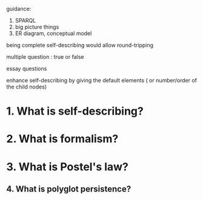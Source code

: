 guidance:

1. SPARQL
2. big picture things
3. ER diagram, conceptual model

being complete self-describing  would allow round-tripping



multiple question : true or false

essay questions



enhance self-describing by giving the default elements ( or number/order of the child nodes)

# 1. What is self-describing?



# 2. What is formalism?



# 3. What is Postel's law?



## 4. What is polyglot persistence?

